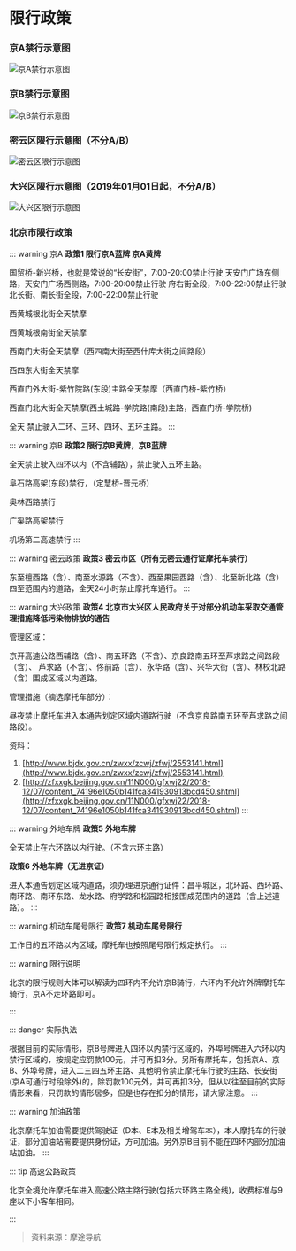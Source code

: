 # 限行政策 

### 京A禁行示意图

![京A禁行示意图](https://ww1.sinaimg.cn/large/007iUjdily1fyedn46hrkj30u00tx77l.jpg)

### 京B禁行示意图

![京B禁行示意图](https://ww1.sinaimg.cn/large/007iUjdily1fyedmsv5dpj30u00qon07.jpg)

### 密云区限行示意图（不分A/B）

![密云区限行示意图](https://ww1.sinaimg.cn/large/007iUjdily1fyeszcb2euj30u011smzk.jpg)

### 大兴区限行示意图（2019年01月01日起，不分A/B）

![大兴区限行示意图](https://ww1.sinaimg.cn/large/007i4MEmgy1fyt5ak53knj30he0ifjw9.jpg)

### 北京市限行政策
::: warning 京A
**政策1 限行京A蓝牌 京A黄牌**

国贸桥-新兴桥，也就是常说的“长安街”，7:00-20:00禁止行驶
天安门广场东侧路，天安门广场西侧路，7:00-20:00禁止行驶
府右街全段，7:00-22:00禁止行驶
北长街、南长街全段，7:00-22:00禁止行驶

西黄城根北街全天禁摩

西黄城根南街全天禁摩

西南门大街全天禁摩（西四南大街至西什库大街之间路段）

西四东大街全天禁摩

西直门外大街-紫竹院路(东段)主路全天禁摩（西直门桥-紫竹桥）

西直门北大街全天禁摩(西土城路-学院路(南段)主路，西直门桥-学院桥)

全天 禁止驶入二环、三环、四环、五环主路。
:::

::: warning 京B
**政策2 限行京B黄牌，京B蓝牌**

全天禁止驶入四环以内（不含辅路），禁止驶入五环主路。

阜石路高架(东段)禁行，（定慧桥-晋元桥）

奥林西路禁行

广渠路高架禁行

机场第二高速禁行
:::

::: warning 密云政策
**政策3 密云市区（所有无密云通行证摩托车禁行）**

东至檀西路（含）、南至水源路（不含）、西至果园西路（含）、北至新北路（含）四至范围内的道路，全天24小时禁止摩托车通行。
:::

::: warning 大兴政策
**政策4 北京市大兴区人民政府关于对部分机动车采取交通管理措施降低污染物排放的通告**

管理区域：

京开高速公路西辅路（含）、南五环路（不含）、京良路南五环至芦求路之间路段（含）、
芦求路（不含）、佟前路（含）、永华路（含）、兴华大街（含）、林校北路（含）围成区域以内道路。

管理措施（摘选摩托车部分）：

昼夜禁止摩托车进入本通告划定区域内道路行驶（不含京良路南五环至芦求路之间路段）。

资料：
1. [http://www.bjdx.gov.cn/zwxx/zcwj/zfwj/2553141.html](http://www.bjdx.gov.cn/zwxx/zcwj/zfwj/2553141.html)
2. [http://zfxxgk.beijing.gov.cn/11N000/gfxwj22/2018-12/07/content_74196e1050b141fca341930913bcd450.shtml](http://zfxxgk.beijing.gov.cn/11N000/gfxwj22/2018-12/07/content_74196e1050b141fca341930913bcd450.shtml)
::: 

::: warning 外地车牌
**政策5 外地车牌**

全天禁止在六环路以内行驶。（不含六环主路）

**政策6 外地车牌（无进京证）**

进入本通告划定区域内道路，须办理进京通行证件：昌平城区，北环路、西环路、南环路、南环东路、龙水路、府学路和松园路相接围成范围内的道路（含上述道路）。
::: 

::: warning 机动车尾号限行
**政策7 机动车尾号限行**

工作日的五环路以内区域，摩托车也按照尾号限行规定执行。
::: 


::: warning 限行说明

北京的限行规则大体可以解读为四环内不允许京B骑行，六环内不允许外牌摩托车骑行，京A不走环路即可。

::: 

::: danger 实际执法

根据目前的实际情形，京B号牌进入四环以内禁行区域的，外埠号牌进入六环以内禁行区域的，按规定应罚款100元，并可再扣3分。另所有摩托车，包括京A、京B、外埠号牌，进入二三四五环主路、其他明令禁止摩托车行驶的主路、长安街(京A可通行时段除外)的，除罚款100元外，并可再扣3分，但从以往至目前的实际情形来看，只罚款的情形居多，但是也存在扣分的情形，请大家注意。
:::


::: warning 加油政策

北京摩托车加油需要提供驾驶证（D本、E本及相关增驾车本），本人摩托车的行驶证，部分加油站需要提供身份证，方可加油。另外京B目前不能在四环内部分加油站加油。
:::


::: tip 高速公路政策

北京全境允许摩托车进入高速公路主路行驶(包括六环路主路全线)，收费标准与9座以下小客车相同。

:::

> 资料来源：摩途导航